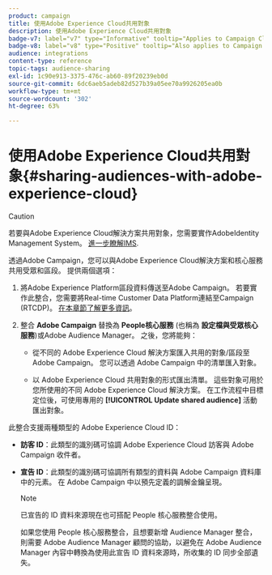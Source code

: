 ```yaml
---
product: campaign
title: 使用Adobe Experience Cloud共用對象
description: 使用Adobe Experience Cloud共用對象
badge-v7: label="v7" type="Informative" tooltip="Applies to Campaign Classic v7"
badge-v8: label="v8" type="Positive" tooltip="Also applies to Campaign v8"
audience: integrations
content-type: reference
topic-tags: audience-sharing
exl-id: 1c90e913-3375-476c-ab60-89f20239eb0d
source-git-commit: 6dc6aeb5adeb82d527b39a05ee70a9926205ea0b
workflow-type: tm+mt
source-wordcount: '302'
ht-degree: 63%

---
```


# 使用Adobe Experience Cloud共用對象{#sharing-audiences-with-adobe-experience-cloud}



>[!CAUTION]
>
>若要與Adobe Experience Cloud解決方案共用對象，您需要實作AdobeIdentity Management System。 [進一步瞭解IMS](../../integrations/using/about-adobe-id.md).

透過Adobe Campaign，您可以與Adobe Experience Cloud解決方案和核心服務共用受眾和區段。 提供兩個選項：

1. 將Adobe Experience Platform區段資料傳送至Adobe Campaign。 若要實作此整合，您需要將Real-time Customer Data Platform連結至Campaign (RTCDP)。 [在本章節了解更多資訊](https://experienceleague.adobe.com/docs/experience-platform/destinations/catalog/email-marketing/adobe-campaign.html)。

1. 整合 **Adobe Campaign** 替換為 **People核心服務** (也稱為 **設定檔與受眾核心服務**)或Adobe Audience Manager。 之後，您將能夠：

   * 從不同的 Adobe Experience Cloud 解決方案匯入共用的對象/區段至 Adobe Campaign。 您可以透過 Adobe Campaign 中的清單匯入對象。

   * 以 Adobe Experience Cloud 共用對象的形式匯出清單。 這些對象可用於您所使用的不同 Adobe Experience Cloud 解決方案。 在工作流程中目標定位後，可使用專用的 **[!UICONTROL Update shared audience]** 活動匯出對象。

此整合支援兩種類型的 Adobe Experience Cloud ID：

* **訪客 ID**：此類型的識別碼可協調 Adobe Experience Cloud 訪客與 Adobe Campaign 收件者。
* **宣告 ID**：此類型的識別碼可協調所有類型的資料與 Adobe Campaign 資料庫中的元素。 在 Adobe Campaign 中以預先定義的調解金鑰呈現。

   >[!NOTE]
   >
   > 已宣告的 ID 資料來源現在也可搭配 People 核心服務整合使用。
   >
   >如果您使用 People 核心服務整合，且想要新增 Audience Manager 整合，則需要 Adobe Audience Manager 顧問的協助，以避免在 Adobe Audience Manager 內容中轉換為使用此宣告 ID 資料來源時，所收集的 ID 同步全部遺失。
